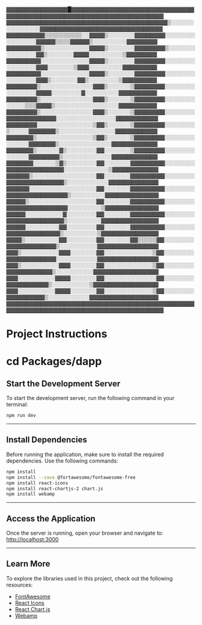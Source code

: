 ▓▓▓▓▓▓▓▓▓▓▓▓▓▓▓▓█▓▓▓▓▓▓▓▓▓▓▓▓▓▓▓▓▓▓▓▓▓▓▓▓▓▓▓▓▓▓▓▓▓▓▓▓▓▓▓▓▓▓▓▓▓▓▓▓▓▓▓▓▓▓▓▓▓▓▓▓▓▓▓▓▓▓▓▓▓▓▓▓▓
▓▓▓▓▓▓▓▓▓▓▓▓▓▓▓▓▓▓▓▓▓▓▓▓▓▓▓▓▓▓▓▓▓▓▓▓▓▓▓▓▓▓▒░░░░░░░░░░░░░░░▓▓▓▓▓▓▓▓▓▓▓▓▓▓▓▓▓▓▓▓▓▓▓▓▓▓▓▓▓▓▓▓
▓▓▓▓▓▓▓▓▓▓▒▒▒▒▒▒▒▒▒▒░░▓▓▓▓▒░░░░░░░▓▓▓▓▓▓▓▓░░░░░░░░░░░░░░░░▓▓▓▓▓▒▒▒▒▓▓▓▓▓▒░░░░░░░░░▓▓▓▓▓▓▓▓
▓▓▓▓▓▓▓▓▓▒░░░░░░░░░░░░▓▓▓▓▒░░░░░░░▓▓▓▓▓▓▓▓▒░░░░░░░░░░░░░░░▓▓▒░░░░░░░▓▓▓▓░░░░░░░░░▒▓▓▓▓▓▓▓▓
▓▓▓▓▓▓▓▓▓░░░░░░░░░░░░░▓▓▓▓▒░░░░░░░▓▓▓▓▓▓▓▓░░░░░░░░░░░░░░░░▓▓▓░░░░░░░▒▓▓▓░░░░░░░░░▓▓▓▓▓▓▓▓▓
▓▓▓▓▓▓▓▓▓░░░░░░░░░░░░░▓▓▓▓▒░░░░░░░▓▓▓▓▓▓▓▓░░░░░░░░░░░░░░░░▓▓▓▒░░░░░░░▓▓▒░░░░░░░░▒▓▓▓▓▓▓▓▓▓
▓▓▓▓▓▓▓▓▒░░░░░░░░░░░░░░▓▓▓▒░░░░░░▒▓▓▓▓▓▓▓▓░░░░░░░░░░░░░░░░▓▓▓▓░░░░░░░░▓░░░░░░░░░▓▓▓▓▓▓▓▓▓▓
▓▓▓▓▓▓▓▓▒░░░░░░░░░░░░░░▓▓▓▒░░░░░░▒▓▓▓▓▓▓▓▓░░░░░░░░░░░░░▒▒▒▓▓▓▓▒░░░░░░░░░░░░░░░░░▓▓▓▓▓▓▓▓▓▓
▓▓▓▓▓▓▓▓▒░░░░░░░░░░░░░░▓▓▓▒░░░░░░▒▓▓▓▓▓▓▓▓░░░░░░░░▓▓▓▓▓▓▓▓▓▓▓▓▓░░░░░░░░░░░░░░░░▓▓▓▓▓▓▓▓▓▓▓
▓▓▓▓▓▓▓▓░░░░░░░░░░░░░░░▒▓▓▒░░░░░░▒▓▓▓▓▓▓▓▓░░░░░░░░▒░░░░░▓▓▓▓▓▓▓▒░░░░░░░░░░░░░░░▓▓▓▓▓▓▓▓▓▓▓
▓▓▓▓▓▓▓▒░░░░░░░░░░░░░░░▒▓▓▒░░░░░░▒▓▓▓▓▓▓▓▓░░░░░░░░░░░░░░▓▓▓▓▓▓▓▒░░░░░░░░░░░░░░▓▓▓▓▓▓▓▓▓▓▓▓
▓▓▓▓▓▓▓▒░░░░░░▓▒░░░░░░░░▓▓░░░░░░░▒▓▓▓▓▓▓▓▓░░░░░░░░░░░░░░▓▓▓▓▓▓▓▓▒░░░░░░░░░░░░░▓▓▓▓▓▓▓▓▓▓▓▓
▓▓▓▓▓▓▓░░░░░░▒▓▒░░░░░░░░▓▓░░░░░░░▓▓▓▓▓▓▓▓▓░░░░░░░░▓▓▓▓▓▓▓▓▓▓▓▓▓▓▓░░░░░░░░░░░░▒▓▓▓▓▓▓▓▓▓▓▓▓
▓▓▓▓▓▓▒░░░░░░░░░░░░░░░░░▓▓░░░░░░░▓▓▓▓▓▓▓▓▓░░░░░░░░▓▓▓▓▓▓▓▓▓▓▓▓▓▓▓▒░░░░░░░░░░░▓▓▓▓▓▓▓▓▓▓▓▓▓
▓▓▓▓▓▓░░░░░░░░░░░░░░░░░░▓▓░░░░░░░▓▓▓▓▓▓▓▓▓░░░░░░░░▓▓▓▓▓▓▓▓▓▓▓▓▓▓▓▓▒░░░░░░░░░▓▓▓▓▓▓▓▓▓▓▓▓▓▓
▓▓▓▓▓▒░░░░░░░░░░░░░░░░░░▓▓░░░░░░░▓▓▓▓▓▓▓▓▓░░░░░░░░▓▓▓▓▓▓▓▓▓▓▓▓▓▓▓▓░░░░░░░░░▒▓▓▓▓▓▓▓▓▓▓▓▓▓▓
▓▓▓▓▓░░░░░░░░░░▓░░░░░░░░▓▓░░░░░░░▓▓▓▓▓▓▓▓▓░░░░░░░░▓▓▓▓▓▓▓▓▓▓▓▓▓▓▓▒░░░░░░░░░▓▓▓▓▓▓▓▓▓▓▓▓▓▓▓
▓▓▓▓▓░░░░░░░░░▓▓░░░░░░░░▓▓░░░░░░░▓▓▓▓▓▓▓▓▓░░░░░░░░▓▓▓▓▓▓▓▓▓▓▓▓▓▓▒░░░░░░░░░▒▓▓▓▓▓▓▓▓▓▓▓▓▓▓▓
▓▓▓▓▒░░░░░░░░░▓▓░░░░░░░░▓▓░░░░░░░▓▓▒▒▒▒▒▓▓░░░░░░░░▓▓▓▓▓▓▓▓▓▓▓▓▓▒░░░░░░░░░░▓▓▓▓▓▓▓▓▓▓▓▓▓▓▓▓
▓▓▓▒░░░░░░░░░░▓▓▓░░░░░░░▓▓░░░░░░░░░░░░░▒▓▓░░░░░░░░▓▓▓▓▓▓▓▓▓▓▓▓▓░░░░░░░░░░░▓▓▓▓▓▓▓▓▓▓▓▓▓▓▓▓
▓▓▓▒░░░░░░░░░░▓▓▓░░░░░░░▓▓░░░░░░░░░░░░░▒▓▓░░░░░░░░▓▓▓▓▓▓▓▓▓▓▓▓▒░░░░░░░░░░▓▓▓▓▓▓▓▓▓▓▓▓▓▓▓▓▓
▓▓▓░░░░░░░░░░▓▓▓▓░░░░░░░▓▓░░░░░░░░░░░░░░▓▓░░░░░░░░▓▓▓▓▓▓▓▓▓▓▓▒░░░░░░░░░░▒▓▓▓▓▓▓▓▓▓▓▓▓▓▓▓▓▓
▓▓▓░░░░░░░░░░▓▓▓▓░░░░░░░▓▓░░░░░░░░░░░░░▒▓▓░░░░░░░░▓▓▓▓▓▓▓▓▓▓▒░░░░░░░░░░░▓▓▓▓▓▓▓▓▓▓▓▓▓▓▓▓▓▓
▓▓▓▓▓▓▓▓▓▓▓▓▓▓▓▓▓▓▓▓▓▓▓▓▓▓▓▓▓▓▓▓▓▓▓▓▓▓▓▓▓▓▓▓▓▓▓▓▓▓▓▓▓▓▓▓▓▓▓▓▓▓▓▓▓▓▓▓▓▓▓▓▓▓▓▓▓▓▓▓▓▓▓▓▓▓▓▓▓▓





# Project Instructions
# cd Packages/dapp
## Start the Development Server
To start the development server, run the following command in your terminal:

```bash
npm run dev
```

---

## Install Dependencies
Before running the application, make sure to install the required dependencies. Use the following commands:

```bash
npm install
npm install --save @fortawesome/fontawesome-free
npm install react-icons
npm install react-chartjs-2 chart.js
npm install webamp
```

---

## Access the Application
Once the server is running, open your browser and navigate to:  
[http://localhost:3000](http://localhost:3000)

---

## Learn More
To explore the libraries used in this project, check out the following resources:

- [FontAwesome](https://fontawesome.com/)
- [React Icons](https://react-icons.github.io/react-icons/)
- [React Chart.js](https://react-chartjs-2.js.org/)
- [Webamp](https://webamp.org/)

